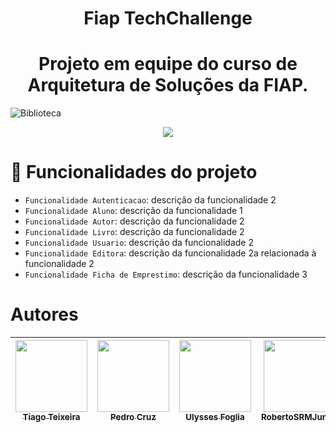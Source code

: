 
<h1 align="center"> Fiap TechChallenge </h1>
<h1 align="center"> Projeto em equipe do curso de Arquitetura de Soluções da FIAP.</h1>

![Biblioteca](https://github.com/Tiagoteixeiraunifg/FiapTechChallenge1/assets/29716938/d9c0093b-7812-4c19-9464-ea09a5c5b526)


<p align="center">
<img loading="lazy" src="http://img.shields.io/static/v1?label=STATUS&message=EM%20DESENVOLVIMENTO&color=GREEN&style=for-the-badge"/>
</p>

# :hammer: Funcionalidades do projeto

- `Funcionalidade Autenticacao`: descrição da funcionalidade 2
- `Funcionalidade Aluno`: descrição da funcionalidade 1
- `Funcionalidade Autor`: descrição da funcionalidade 2
- `Funcionalidade Livro`: descrição da funcionalidade 2
- `Funcionalidade Usuario`: descrição da funcionalidade 2
- `Funcionalidade Editora`: descrição da funcionalidade 2a relacionada à funcionalidade 2
- `Funcionalidade Ficha de Emprestimo`: descrição da funcionalidade 3

# Autores

| [<img loading="lazy" src="https://avatars.githubusercontent.com/u/69610582?v=4" width=115><br><sub>Tiago Teixeira</sub>](https://github.com/Tiagoteixeiraunifg) |  [<img loading="lazy" src="https://avatars.githubusercontent.com/u/29716938?v=4" width=115><br><sub>Pedro Cruz</sub>](https://github.com/PedroLucasCruz) |  [<img loading="lazy" src="https://avatars.githubusercontent.com/u/62703419?v=4" width=115><br><sub>Ulysses Foglia</sub>](https://github.com/Ulysses-Foglia) |  [<img loading="lazy" src="https://avatars.githubusercontent.com/u/26756955?v=4" width=115><br><sub> RobertoSRMJunior </sub>](https://github.com/RobertoSRMJunior) |  [<img loading="lazy" src="https://avatars.githubusercontent.com/u/133892208?v=4" width=115><br><sub> HeltonSiqueira </sub>](https://github.com/HeltonSiqueira) | 
| :---: | :---: | :---: | :---: | :---: | 

